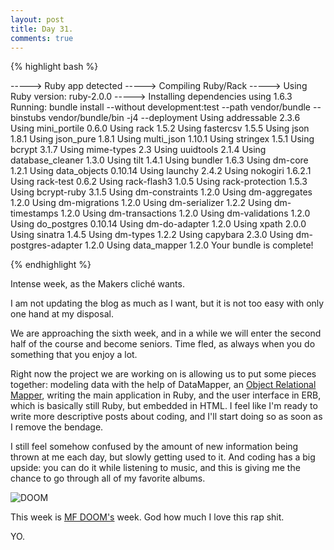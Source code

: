 ```yaml
---
layout: post
title: Day 31.
comments: true
---
```


{% highlight bash %}

-----> Ruby app detected
-----> Compiling Ruby/Rack
-----> Using Ruby version: ruby-2.0.0
-----> Installing dependencies using 1.6.3
       Running: bundle install --without development:test --path vendor/bundle --binstubs vendor/bundle/bin -j4 --deployment
       Using addressable 2.3.6
       Using mini_portile 0.6.0
       Using rack 1.5.2
       Using fastercsv 1.5.5
       Using json 1.8.1
       Using json_pure 1.8.1
       Using multi_json 1.10.1
       Using stringex 1.5.1
       Using bcrypt 3.1.7
       Using mime-types 2.3
       Using uuidtools 2.1.4
       Using database_cleaner 1.3.0
       Using tilt 1.4.1
       Using bundler 1.6.3
       Using dm-core 1.2.1
       Using data_objects 0.10.14
       Using launchy 2.4.2
       Using nokogiri 1.6.2.1
       Using rack-test 0.6.2
       Using rack-flash3 1.0.5
       Using rack-protection 1.5.3
       Using bcrypt-ruby 3.1.5
       Using dm-constraints 1.2.0
       Using dm-aggregates 1.2.0
       Using dm-migrations 1.2.0
       Using dm-serializer 1.2.2
       Using dm-timestamps 1.2.0
       Using dm-transactions 1.2.0
       Using dm-validations 1.2.0
       Using do_postgres 0.10.14
       Using dm-do-adapter 1.2.0
       Using xpath 2.0.0
       Using sinatra 1.4.5
       Using dm-types 1.2.2
       Using capybara 2.3.0
       Using dm-postgres-adapter 1.2.0
       Using data_mapper 1.2.0
       Your bundle is complete!

{% endhighlight %}

<!--more-->

Intense week, as the Makers cliché wants.

I am not updating the blog as much as I want, but it is not too easy with only one hand at my disposal.

We are approaching the sixth week, and in a while we will enter the second half of the course and become seniors. Time fled, as always when you do something that you enjoy a lot.

Right now the project we are working on is allowing us to put some pieces together: modeling data with the help of DataMapper, an [Object Relational Mapper](http://en.wikipedia.org/wiki/Object-relational_impedance_mismatch), writing the main application in Ruby, and the user interface in ERB, which is basically still Ruby, but embedded in HTML. I feel like I'm ready to write more descriptive posts about coding, and I'll start doing so as soon as I remove the bendage.

I still feel somehow confused by the amount of new information being thrown at me each day, but slowly getting used to it. And coding has a big upside: you can do it while listening to music, and this is giving me the chance to go through all of my favorite albums.

![DOOM](http://federicomaffei.github.io/public/images/doomsday.jpg)

This week is [MF DOOM's](https://www.youtube.com/watch?v=hL5cun2kQ6M&feature=kp) week. God how much I love this rap shit.

YO.

